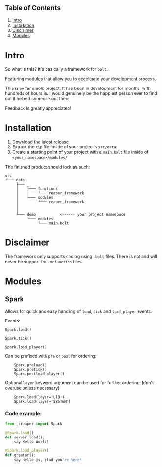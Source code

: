 
## Table of Contents
 
1. [Intro](#intro)
2. [Installation](#installation)
3. [Disclaimer](#disclaimer)
4. [Modules](#modules)
  
  
  
  
  
  
# Intro
So what is this? It's basically a framework for `bolt`.

Featuring modules that allow you to accelerate your development process.



This is so far a solo project. It has been in development for months, with hundreds of hours in.
I would genuinely be the happiest person ever to find out it helped someone out there.

Feedback is greatly appreciated!


# Installation

1. Download the [latest release](https://github.com/reapermc/reaper_framework/releases/latest).
2. Extract the `zip` file inside of your project's `src/data`.
3. Create a starting point of your project with a `main.bolt` file inside of `<your_namespace>/modules/`

The finished product should look as such:

```
src
└─── data
     ├─── _                          
     │    ├─── functions   
     │    │    └─── reaper_framework
     │    └─── modules
     │         └─── reaper_framework
     │
     │ 
     └─── demo           <------ your project namespace
          └─── modules
               └─── main.bolt
```

# Disclaimer

The framework only supports coding using `.bolt` files.
There is not and will never be support for `.mcfunction` files.


# Modules

## Spark

Allows for quick and easy handling of `load`, `tick` and `load_player` events.

Events:

`Spark.load()`

`Spark.tick()`

`Spark.load_player()`


Can be prefixed with `pre` or `post` for ordering:
```
	Spark.preload()
	Spark.pretick()
	Spark.postload_player()
```
Optional `layer` keyword argument can be used for further ordering:
(don't overuse unless necessary)
```
	Spark.load(layer='LIB')
	Spark.load(layer='SYSTEM')
```

### Code example:
```py
from _:reaper import Spark

@Spark.load()
def server_load():
	say Hello World!

@Spark.load_player()
def greeter():
	say Hello @s, glad you're here!

```







